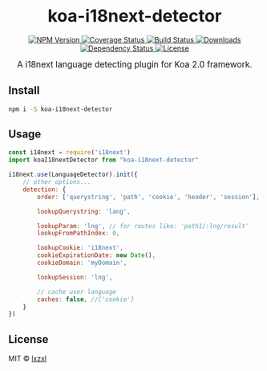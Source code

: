 <big><h1 align="center">koa-i18next-detector</h1></big>

<p align="center">
  <a href="https://npmjs.org/package/koa-i18next-detector">
    <img src="https://img.shields.io/npm/v/koa-i18next-detector.svg?style=flat-square"
         alt="NPM Version">
  </a>

  <a href="https://coveralls.io/r/lxzxl/koa-i18next-detector">
    <img src="https://img.shields.io/coveralls/lxzxl/koa-i18next-detector.svg?style=flat-square"
         alt="Coverage Status">
  </a>

  <a href="https://travis-ci.org/lxzxl/koa-i18next-detector">
    <img src="https://img.shields.io/travis/lxzxl/koa-i18next-detector.svg?style=flat-square"
         alt="Build Status">
  </a>

  <a href="https://npmjs.org/package/koa-i18next-detector">
    <img src="http://img.shields.io/npm/dm/koa-i18next-detector.svg?style=flat-square"
         alt="Downloads">
  </a>

  <a href="https://david-dm.org/lxzxl/koa-i18next-detector.svg">
    <img src="https://david-dm.org/lxzxl/koa-i18next-detector.svg?style=flat-square"
         alt="Dependency Status">
  </a>

  <a href="https://github.com/lxzxl/koa-i18next-detector/blob/master/LICENSE">
    <img src="https://img.shields.io/npm/l/koa-i18next-detector.svg?style=flat-square"
         alt="License">
  </a>
</p>

<p align="center"><big>
A i18next language detecting plugin for Koa 2.0 framework.
</big></p>


## Install

```sh
npm i -S koa-i18next-detector
```

## Usage

```js
const i18next = require('i18next')
import koaI18nextDetector from "koa-i18next-detector"

i18next.use(LanguageDetector).init({
    // other options...
    detection: {
        order: ['querystring', 'path', 'cookie', 'header', 'session'],

        lookupQuerystring: 'lang',

        lookupParam: 'lng', // for routes like: 'path1/:lng/result'
        lookupFromPathIndex: 0,

        lookupCookie: 'i18next',
        cookieExpirationDate: new Date(),
        cookieDomain: 'myDomain',

        lookupSession: 'lng',

        // cache user language
        caches: false, //['cookie']
    }
})

```

## License

MIT © [lxzxl](http://github.com/lxzxl)

[npm-url]: https://npmjs.org/package/koa-i18next-detector
[npm-image]: https://img.shields.io/npm/v/koa-i18next-detector.svg?style=flat-square

[travis-url]: https://travis-ci.org/lxzxl/koa-i18next-detector
[travis-image]: https://img.shields.io/travis/lxzxl/koa-i18next-detector.svg?style=flat-square

[coveralls-url]: https://coveralls.io/r/lxzxl/koa-i18next-detector
[coveralls-image]: https://img.shields.io/coveralls/lxzxl/koa-i18next-detector.svg?style=flat-square

[depstat-url]: https://david-dm.org/lxzxl/koa-i18next-detector
[depstat-image]: https://david-dm.org/lxzxl/koa-i18next-detector.svg?style=flat-square

[download-badge]: http://img.shields.io/npm/dm/koa-i18next-detector.svg?style=flat-square
